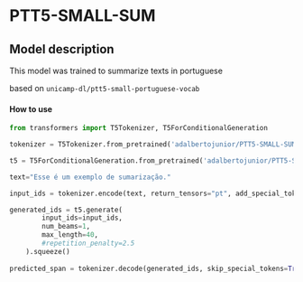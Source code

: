 # PTT5-SMALL-SUM

## Model description

This model was trained to summarize texts in portuguese


based on ```unicamp-dl/ptt5-small-portuguese-vocab```

#### How to use

```python
from transformers import T5Tokenizer, T5ForConditionalGeneration

tokenizer = T5Tokenizer.from_pretrained('adalbertojunior/PTT5-SMALL-SUM')

t5 = T5ForConditionalGeneration.from_pretrained('adalbertojunior/PTT5-SMALL-SUM')

text="Esse é um exemplo de sumarização."

input_ids = tokenizer.encode(text, return_tensors="pt", add_special_tokens=True)

generated_ids = t5.generate(
        input_ids=input_ids,
        num_beams=1,
        max_length=40,
        #repetition_penalty=2.5
    ).squeeze()
    
predicted_span = tokenizer.decode(generated_ids, skip_special_tokens=True, clean_up_tokenization_spaces=True)


```

